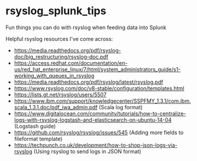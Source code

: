 # rsyslog_splunk_tips
Fun things you can do with rsyslog when feeding data into Splunk

Helpful rsyslog resources I've come across:
	
* https://media.readthedocs.org/pdf/rsyslog-doc/big_restructuring/rsyslog-doc.pdf
* https://access.redhat.com/documentation/en-us/red_hat_enterprise_linux/7/html/system_administrators_guide/s1-working_with_queues_in_rsyslog
* https://media.readthedocs.org/pdf/rsyslog/latest/rsyslog.pdf
* https://www.rsyslog.com/doc/v8-stable/configuration/templates.html
* https://lists.gt.net/rsyslog/users/5507
* https://www.ibm.com/support/knowledgecenter/SSPFMY_1.3.1/com.ibm.scala_1.3.1.doc/pdf_iwa_admin.pdf (Scala log format)
* https://www.digitalocean.com/community/tutorials/how-to-centralize-logs-with-rsyslog-logstash-and-elasticsearch-on-ubuntu-14-04 (Logstash guide)
* https://github.com/rsyslog/rsyslog/issues/545 (Adding more fields to fileformat template)
* https://techpunch.co.uk/development/how-to-shop-json-logs-via-rsyslog (Using rsyslog to send logs in JSON format)
